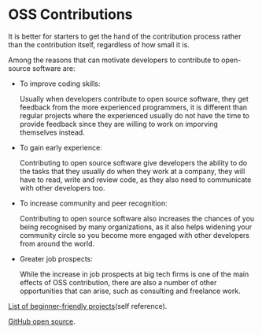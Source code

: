 # OSS Contributions

It is better for starters to get the hand of the contribution process rather than the contribution itself, regardless of how small it is.

Among the reasons that can motivate developers to contribute to open-source software are:

* To improve coding skills:

    Usually when developers contribute to open source software, they get feedback from the more experienced programmers, it is different than regular projects where the experienced usually do not have the time to provide feedback since they are willing to work on imporving themselves instead.

* To gain early experience:

    Contributing to open source software give developers the ability to do the tasks that they usually do when they work at a company, they will have to read, write and review code, as they also need to communicate with other developers too. 

* To increase community and peer recognition:

    Contributing to open source software also increases the chances of you being recognised by many organizations, as it also helps widening your community circle so you become more engaged with other developers from around the world.

* Greater job prospects:

    While the increase in job prospects at big tech firms is one of the main effects of OSS contribution, there are also a number of other opportunities that can arise, such as consulting and freelance work.

[List of beginner-friendly projects](https://github.com/search?q=label%3Agood-first-issue+archived%3Afalse)(self reference).

[GitHub open source](https://github.com/open-source).